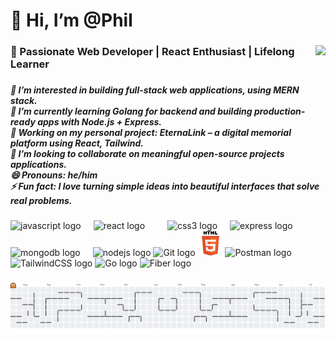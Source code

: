 <h1 align="left">👋 Hi, I’m @Phil</h1>

###

<img align="right" height="200" src="https://media2.giphy.com/media/v1.Y2lkPTc5MGI3NjExMGwwZm8xMHhvcXF4dXpycHdtMmdwbGllbnpvZDQ1c2g3cnlpc2s4cCZlcD12MV9pbnRlcm5hbF9naWZfYnlfaWQmY3Q9Zw/VTtANKl0beDFQRLDTh/giphy.gif"  />

###


<h3 align="left">🚀 Passionate Web Developer | React Enthusiast | Lifelong Learner</h2>

###


<h5 align="left">👀 I’m interested in building full-stack web applications, using MERN stack.<br>🌱 I’m currently learning Golang for backend and building production-ready apps with Node.js + Express.<br>💼 Working on my personal project: EternaLink – a digital memorial platform using React, Tailwind.<br>💞️ I’m looking to collaborate on meaningful open-source projects applications.<br>😄 Pronouns: he/him<br>⚡ Fun fact: I love turning simple ideas into beautiful interfaces that solve real problems.</h3>

###

<div align="left">
  <img src="https://cdn.jsdelivr.net/gh/devicons/devicon/icons/javascript/javascript-original.svg" height="40" alt="javascript logo"  />
  <img width="12" />
  <img src="https://cdn.jsdelivr.net/gh/devicons/devicon/icons/react/react-original.svg" height="40" alt="react logo"  />
  <img width="12" />

  <img width="12" />
  <img src="https://cdn.jsdelivr.net/gh/devicons/devicon/icons/css3/css3-original.svg" height="40" alt="css3 logo"  />
  <img width="12" />
  <img src="https://cdn.jsdelivr.net/gh/devicons/devicon/icons/express/express-original.svg" height="40" alt="express logo"  />
  <img width="12" />
  <img src="https://cdn.jsdelivr.net/gh/devicons/devicon/icons/mongodb/mongodb-original.svg" height="40" alt="mongodb logo"  />
  <img width="12" />
  <img src="https://cdn.jsdelivr.net/gh/devicons/devicon/icons/nodejs/nodejs-original.svg" height="40" alt="nodejs logo"  />

<img src="https://www.vectorlogo.zone/logos/git-scm/git-scm-icon.svg" height="40" alt="Git logo" />
<img src="https://raw.githubusercontent.com/devicons/devicon/master/icons/html5/html5-original-wordmark.svg" height="40" alt="HTML logo" />
<img src="https://www.vectorlogo.zone/logos/getpostman/getpostman-icon.svg" height="40" alt="Postman logo" />
<img src="https://www.vectorlogo.zone/logos/tailwindcss/tailwindcss-icon.svg" height="40" alt="TailwindCSS logo" />

<!-- Go logo -->
<img src="https://cdn.jsdelivr.net/gh/devicons/devicon/icons/go/go-original.svg" height="40" alt="Go logo" />

<!-- Fiber logo -->
<img src="https://raw.githubusercontent.com/gofiber/docs/master/static/img/logo.svg" height="40" alt="Fiber logo" />




</div>

###

<div align="left">
</div>

###

<picture>
  <source media="(prefers-color-scheme: dark)" srcset="https://raw.githubusercontent.com/Phpar-Ph/Phpar-Ph/output/pacman-contribution-graph-dark.svg">
  <source media="(prefers-color-scheme: light)" srcset="https://raw.githubusercontent.com/Phpar-Ph/Phpar-Ph/output/pacman-contribution-graph.svg">
  <img alt="pacman contribution graph" src="https://raw.githubusercontent.com/Phpar-Ph/Phpar-Ph/output/pacman-contribution-graph.svg">
</picture>

###

